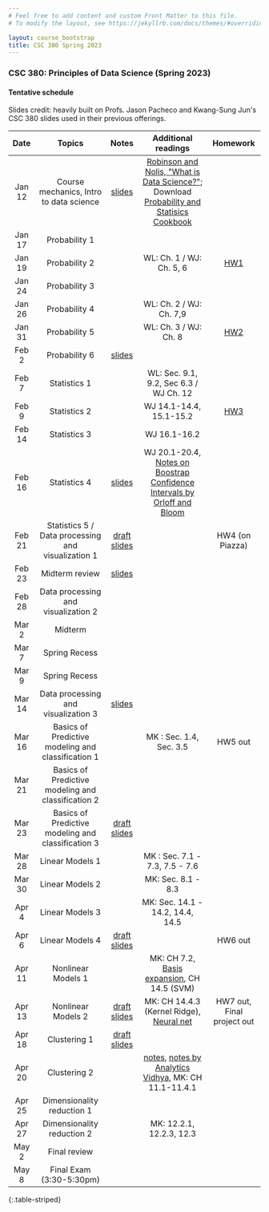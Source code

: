```yaml
---
# Feel free to add content and custom Front Matter to this file.
# To modify the layout, see https://jekyllrb.com/docs/themes/#overriding-theme-defaults

layout: course_bootstrap
title: CSC 380 Spring 2023
---
```


### CSC 380: Principles of Data Science (Spring 2023)

#### Tentative schedule

Slides credit: heavily built on Profs. Jason Pacheco and Kwang-Sung Jun's CSC 380 slides used in their previous offerings. 

|  Date  |                       Topics                       |                                              Notes                                              |                                                                                        Additional readings                                                                                        |                             Homework                             |
|:------:|:--------------------------------------------------:|:-----------------------------------------------------------------------------------------------:|:-------------------------------------------------------------------------------------------------------------------------------------------------------------------------------------------------:|:----------------------------------------------------------------:|
| Jan 12 |      Course mechanics, Intro to data science       |         [slides](https://zcc1307.github.io/csc380-sp23/Slides/23s380%2001%20intro.pdf)          | [Robinson and Nolis, "What is Data Science?"](http://www.pachecoj.com/courses/csc380_fall21/doc/what_is_data_science.pdf); Download [Probability and Statisics Cookbook](http://statistics.zone/) |                                                                  | 
| Jan 17 |                   Probability 1                    |                                                                                                 |                                                                                                                                                                                                   |                                                                  | 
| Jan 19 |                   Probability 2                    |                                                                                                 |                                                                                     WL: Ch. 1 / WJ: Ch. 5, 6                                                                                      | [HW1](https://zcc1307.github.io/csc380-sp23/hws/CSC_380_HW1.pdf) | 
| Jan 24 |                   Probability 3                    |                                                                                                 |                                                                                                                                                                                                   |                                                                  |  | 
| Jan 26 |                   Probability 4                    |                                                                                                 |                                                                                      WL: Ch. 2 / WJ: Ch. 7,9                                                                                      |                                                                  |  | 
| Jan 31 |                   Probability 5                    |                                                                                                 |                                                                                       WL: Ch. 3 / WJ: Ch. 8                                                                                       | [HW2](https://zcc1307.github.io/csc380-sp23/hws/CSC_380_HW2.pdf) |  | 
| Feb 2  |                   Probability 6                    |   [slides](https://zcc1307.github.io/csc380-sp23/Slides/23s380%2002%20probability_draft.pdf)    |                                                                                                                                                                                                   |                                                                  |  | 
| Feb 7  |                    Statistics 1                    |                                                                                                 |                                                                              WL: Sec. 9.1, 9.2, Sec 6.3 / WJ Ch. 12                                                                               |                                                                  |  | 
| Feb 9  |                    Statistics 2                    |                                                                                                 |                                                                                      WJ 14.1-14.4, 15.1-15.2                                                                                      | [HW3](https://zcc1307.github.io/csc380-sp23/hws/CSC_380_HW3.pdf) | 
| Feb 14 |                    Statistics 3                    |                                                                                                 |                                                                                           WJ 16.1-16.2                                                                                            |                                                                  | 
| Feb 16 |                    Statistics 4                    |    [slides](https://zcc1307.github.io/csc380-sp23/Slides/23s380%2003%20statistics_draft.pdf)    |                                  WJ 20.1-20.4, [Notes on Boostrap Confidence Intervals by Orloff and Bloom](https://math.mit.edu/~dav/05.dir/class24-prep-a.pdf)                                  |                                                                  | 
| Feb 21 | Statistics 5 / Data processing and visualization 1 |    [draft slides](https://zcc1307.github.io/csc380-sp23/Slides/23s380%2004%20data_draft.pdf)    |                                                                                                                                                                                                   |                         HW4 (on Piazza)                          | 
| Feb 23 |                   Midterm review                   |       [slides](https://zcc1307.github.io/csc380-sp23/Slides/23s380%20midterm_review.pdf)        |                                                                                                                                                                                                   |                                                                  | 
| Feb 28 |        Data processing and visualization 2         |                                                                                                 |                                                                                                                                                                                                   |                                                                  | 
| Mar 2  |                      Midterm                       |                                                                                                 |                                                                                                                                                                                                   |                                                                  | 
| Mar 7  |                   Spring Recess                    |                                                                                                 |                                                                                                                                                                                                   |                                                                  | 
| Mar 9  |                   Spring Recess                    |                                                                                                 |                                                                                                                                                                                                   |                                                                  | 
| Mar 14 |        Data processing and visualization 3         |          [slides](https://zcc1307.github.io/csc380-sp23/Slides/23s380%2004%20data.pdf)          |                                                                                                                                                                                                   |                                                                  | 
| Mar 16 | Basics of Predictive modeling and classification 1 |                                                                                                 |                                                                                      MK : Sec. 1.4, Sec. 3.5                                                                                      |                             HW5 out                              | 
| Mar 21 | Basics of Predictive modeling and classification 2 |                                                                                                 |                                                                                                                                                                                                   |                                                                  | 
| Mar 23 | Basics of Predictive modeling and classification 3 |  [draft slides](https://zcc1307.github.io/csc380-sp23/Slides/23s380%2006%20mlintro_draft.pdf)   |                                                                                                                                                                                                   |                                                                  | 
| Mar 28 |                  Linear Models 1                   |                                                                                                 |                                                                                  MK : Sec. 7.1 - 7.3, 7.5 - 7.6                                                                                   |                                                                  | 
| Mar 30 |                  Linear Models 2                   |                                                                                                 |                                                                                        MK: Sec. 8.1 - 8.3                                                                                         |                                                                  | 
| Apr 4  |                  Linear Models 3                   |                                                                                                 |                                                                                 MK: Sec. 14.1 - 14.2, 14.4, 14.5                                                                                  |                                                                  | 
| Apr 6  |                  Linear Models 4                   |   [draft slides](https://zcc1307.github.io/csc380-sp23/Slides/23s380%2008%20linearmodels.pdf)   |                                                                                                                                                                                                   |                             HW6 out                              | 
| Apr 11 |                 Nonlinear Models 1                 |                                                                                                 |                        MK: CH 7.2, [Basis expansion](https://towardsdatascience.com/non-linear-regression-basis-expansion-polynomials-splines-2d7adb2cc226), CH 14.5 (SVM)                        |                                                                  | 
| Apr 13 |                 Nonlinear Models 2                 | [draft slides](https://zcc1307.github.io/csc380-sp23/Slides/23s380%2009%20nonlinearmodels.pdf)  |                                                      MK: CH 14.4.3 (Kernel Ridge), [Neural net](https://www.youtube.com/watch?v=aircAruvnKk)                                                      |                    HW7 out, Final project out                    | 
| Apr 18 |                    Clustering 1                    | [draft slides](https://zcc1307.github.io/csc380-sp23/Slides/23s380%20finalprojectandkmeans.pdf) |                                                                                                                                                                                                   |                                                                  | 
| Apr 20 |                    Clustering 2                    |                                                                                                 |                                [notes](http://www.pachecoj.com/courses/csc380_fall21/lectures/kmeans_notes.pdf), [notes by Analytics Vidhya](https://www.analyticsvidhya.com/blog/2019/08/comprehensive-guide-k-means-clustering/), MK: CH 11.1-11.4.1                                |                                                                  | 
| Apr 25 |             Dimensionality reduction 1             |                                                                                                 |                                                                                                                                                                                                   |                                                                  | 
| Apr 27 |             Dimensionality reduction 2             |                                                                                                 |                                    MK: 12.2.1, 12.2.3, 12.3                                                                                                                                                               |                                                                  | 
| May 2  |                    Final review                    |                                                                                                 |                                                                                                                                                                                                   |                                                                  | 
| May 8  |              Final Exam (3:30-5:30pm)              |                                                                                                 |                                                                                                                                                                                                   |                                                                  | 
{:.table-striped}
